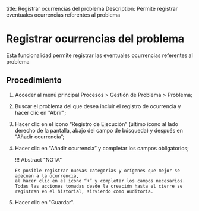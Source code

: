 title: Registrar ocurrencias del problema
Description: Permite registrar eventuales ocurrencias referentes al problema
# Registrar ocurrencias del problema

Esta funcionalidad permite registrar las eventuales ocurrencias referentes al problema

Procedimiento
------------

1.  Acceder al menú principal Procesos \>
    Gestión de Problema \> Problema;

2.  Buscar el problema del que desea incluir el registro de ocurrencia y hacer
    clic en "Abrir";

3.  Hacer clic en el icono “Registro de Ejecución” (último icono al lado derecho de
    la pantalla, abajo del campo de búsqueda) y después en "Añadir ocurrencia”;

4.  Hacer clic en "Añadir ocurrencia” y completar los campos obligatorios;

    !!! Abstract "NOTA"
        
        Es posible registrar nuevas categorías y orígenes que mejor se adecuan a la ocurrencia,
        al hacer clic en el icono “+” y completar los campos necesarios. Todas las acciones tomadas desde la creación hasta el cierre se registran en el historial, sirviendo como Auditoría.

5.  Hacer clic en "Guardar".

    <!-- !!! tip "About"

        <b>Product/Version:</b> CITSmart | 8.00 &nbsp;&nbsp;
        <b>Updated:</b>01/30/2021 – Larissa Lourenço

